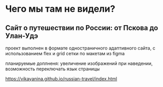 #  Чего мы там не видели?
## Сайт о путешествии по России: от Пскова до Улан-Удэ

проект выполнен в формате одностраничного адаптивного сайта, с использованием flex и grid сетки по макетам из figma 


планируемые доплненя: увеличение изображений при наведении, возможность переключать язык страницы

https://vikayanina.github.io/russian-travel/index.html
